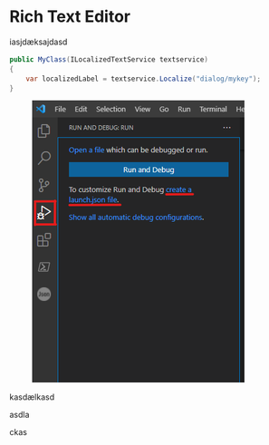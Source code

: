 # Rich Text Editor

iasjdæksajdasd

```csharp
public MyClass(ILocalizedTextService textservice)
{
    var localizedLabel = textservice.Localize("dialog/mykey");
}
```

<figure><img src="../../Fundamentals/Setup/Install/images/VsCode/creatingLaunchFile.png" alt=""><figcaption></figcaption></figure>

kasdælkasd

asdla

ckas
